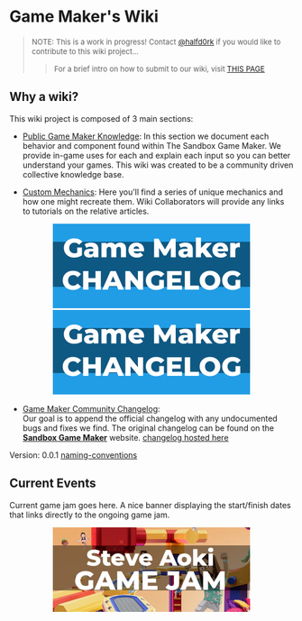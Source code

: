 # Game Maker's Wiki

> <font size="2">NOTE: This is a work in progress! Contact [@halfd0rk](https://twitter.com/halfd0rk) if you would like to contribute to this wiki project...
>
>> For a brief intro on how to submit to our wiki, visit [THIS PAGE]()</font>

## Why a wiki?

This wiki project is composed of 3 main sections:

- [Public Game Maker Knowledge](https://github.com/Drassil/git-wiki-theme): In this section we document each behavior and component found within The Sandbox Game Maker. We provide in-game uses for each and explain each input so you can better understand your games. This wiki was created to be a community driven collective knowledge base.


- [Custom Mechanics](): Here you'll find a series of unique mechanics and how one might recreate them. Wiki Collaborators will provide any links to tutorials on the relative articles.

<p align=center> 
<td> <a href="https://www.sandbox.game/en/create/changelog/"><img src="/assets/game-maker-changelog.jpg" style="width:350px;height:150px;"></a><a href="https://www.sandbox.game/en/create/changelog/"><img src="/assets/game-maker-changelog.jpg" style="width:350px;height:150px;"></a>


- [Game Maker Community Changelog](https://www.sandbox.game/en/create/changelog/):\
 Our goal is to append the official changelog with any undocumented bugs and fixes we find. The original changelog can be found on the [**Sandbox Game Maker**](https://www.sandbox.game/en/create/changelog/) website. 
[changelog hosted here](gm-changelog)

Version: 0.0.1
[naming-conventions](https://gamemakers.wiki/naming-conventions)


## Current Events

Current game jam goes here. A nice banner displaying the start/finish dates that links directly to the ongoing game jam.
<p align=center><a href="https://medium.com/sandbox-game/steve-aoki-game-jam-results-118ab03f63e7"><img src="/assets/game-jam-banner.jpg" style="width:350px;height:150px;">